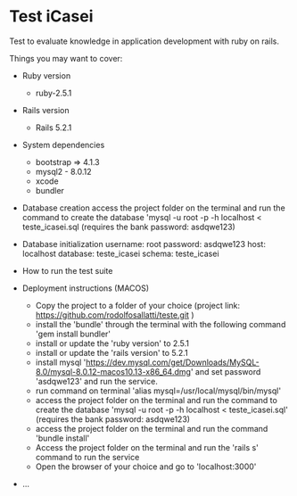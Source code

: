 # Test iCasei

Test to evaluate knowledge in application development with ruby ​​on rails.

Things you may want to cover:

* Ruby version
   - ruby-2.5.1

* Rails version
   - Rails 5.2.1

* System dependencies
   - bootstrap => 4.1.3
   - mysql2 - 8.0.12
   - xcode
   - bundler

* Database creation
    access the project folder on the terminal and run the command to create the database 'mysql -u root -p -h localhost  < teste_icasei.sql (requires the bank password: asdqwe123)

* Database initialization
    username: root
    password: asdqwe123
    host: localhost
    database: teste_icasei
    schema: teste_icasei


* How to run the test suite

* Deployment instructions (MACOS)

  - Copy the project to a folder of your choice (project link: https://github.com/rodolfosallatti/teste.git )
  - install the 'bundle' through the terminal with the following command 'gem install bundler'
  - install or update the 'ruby ​​version' to 2.5.1
  - install or update the 'rails ​​version' to 5.2.1
  - install mysql 'https://dev.mysql.com/get/Downloads/MySQL-8.0/mysql-8.0.12-macos10.13-x86_64.dmg' and set password 'asdqwe123' and run the service.
  - run command on terminal 'alias mysql=/usr/local/mysql/bin/mysql'
  - access the project folder on the terminal and run the command to create the database 'mysql -u root -p -h localhost  < teste_icasei.sql' (requires the bank password: asdqwe123)
  - access the project folder on the terminal and run the command 'bundle install'
  - Access the project folder on the terminal and run the 'rails s' command to run the service
  - Open the browser of your choice and go to 'localhost:3000'

* ...
